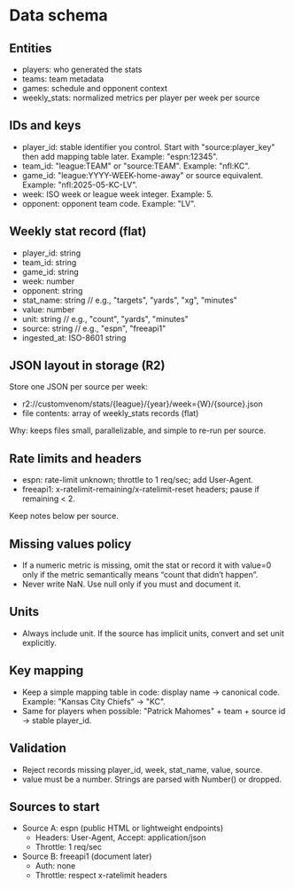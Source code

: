 # Data schema

## Entities

- players: who generated the stats
- teams: team metadata
- games: schedule and opponent context
- weekly_stats: normalized metrics per player per week per source

## IDs and keys

- player_id: stable identifier you control. Start with "source:player_key" then add mapping table later. Example: "espn:12345".
- team_id: "league:TEAM" or "source:TEAM". Example: "nfl:KC".
- game_id: "league:YYYY-WEEK-home-away" or source equivalent. Example: "nfl:2025-05-KC-LV".
- week: ISO week or league week integer. Example: 5.
- opponent: opponent team code. Example: "LV".

## Weekly stat record (flat)

- player_id: string
- team_id: string
- game_id: string
- week: number
- opponent: string
- stat_name: string  // e.g., "targets", "yards", "xg", "minutes"
- value: number
- unit: string       // e.g., "count", "yards", "minutes"
- source: string     // e.g., "espn", "freeapi1"
- ingested_at: ISO-8601 string

## JSON layout in storage (R2)

Store one JSON per source per week:

- r2://customvenom/stats/{league}/{year}/week={W}/{source}.json
- file contents: array of weekly_stats records (flat)

Why: keeps files small, parallelizable, and simple to re-run per source.

## Rate limits and headers

- espn: rate-limit unknown; throttle to 1 req/sec; add User-Agent.
- freeapi1: x-ratelimit-remaining/x-ratelimit-reset headers; pause if remaining < 2.

Keep notes below per source.

## Missing values policy

- If a numeric metric is missing, omit the stat or record it with value=0 only if the metric semantically means “count that didn’t happen”.
- Never write NaN. Use null only if you must and document it.

## Units

- Always include unit. If the source has implicit units, convert and set unit explicitly.

## Key mapping

- Keep a simple mapping table in code: display name -> canonical code. Example: "Kansas City Chiefs" -> "KC".
- Same for players when possible: "Patrick Mahomes" + team + source id -> stable player_id.

## Validation

- Reject records missing player_id, week, stat_name, value, source.
- value must be a number. Strings are parsed with Number() or dropped.

## Sources to start

- Source A: espn (public HTML or lightweight endpoints)
    - Headers: User-Agent, Accept: application/json
    - Throttle: 1 req/sec
- Source B: freeapi1 (document later)
    - Auth: none
    - Throttle: respect x-ratelimit headers
